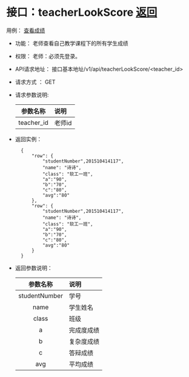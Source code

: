 <!-- markdownlint-disable MD033-->
<!-- 禁止MD033类型的警告 https://www.npmjs.com/package/markdownlint -->

# 接口：teacherLookScore  [返回](../README.md)
用例： [查看成绩](../用例/查看成绩.md)

- 功能：
   老师查看自己教学课程下的所有学生成绩

- 权限：
    老师：必须先登录。

- API请求地址：
    接口基本地址/v1/api/teacherLookScore/<teacher_id>

- 请求方式 ：
    GET

- 请求参数说明:

  |参数名称|说明|
  |:---------:|:--------------------------------------------------------|
  |teacher_id|老师id|

- 返回实例：

        {
            "row": {
                "studentNumber",201510414117",
                "name": "诗诗",
                "class": "软工一班",
                "a":"90",
                "b":"70",
                "c":"80",
                "avg":"80"
            },
            "row": {
                "studentNumber",201510414117",
                "name": "诗诗",
                "class": "软工一班",
                "a":"90",
                "b":"70",
                "c":"80",
                "avg":"80"
            }
        }

- 返回参数说明：

  |参数名称|说明|
  |:---------:|:-------------|
  |studentNumber|学号|
  |name|学生姓名|
  |class|班级|
  |a|完成度成绩|
  |b|复杂度成绩|
  |c|答辩成绩|
  |avg|平均成绩|